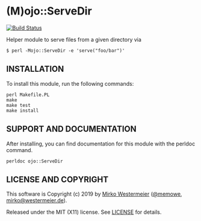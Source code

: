 (M)ojo::ServeDir
================

[![Build Status](https://travis-ci.org/memowe/Mojo-ServeDir.svg?branch=master)](https://travis-ci.org/memowe/Mojo-ServeDir)

Helper module to serve files from a given directory via

    $ perl -Mojo::ServeDir -e 'serve("foo/bar")'

INSTALLATION
------------

To install this module, run the following commands:

	perl Makefile.PL
	make
	make test
	make install

SUPPORT AND DOCUMENTATION
-------------------------

After installing, you can find documentation for this module with the
perldoc command.

    perldoc ojo::ServeDir

LICENSE AND COPYRIGHT
---------------------

This software is Copyright (c) 2019 by [Mirko Westermeier][mirko] ([\@memowe][mgh], [mirko@westermeier.de][mmail]).

Released under the MIT (X11) license. See [LICENSE][mit] for details.

[mirko]: http://mirko.westermeier.de
[mgh]: https://github.com/memowe
[mmail]: mailto:mirko@westermeier.de
[mit]: LICENSE
